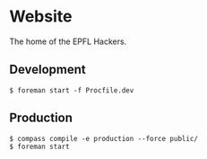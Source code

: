 # Website

The home of the EPFL Hackers.

## Development

    $ foreman start -f Procfile.dev

## Production
    
    $ compass compile -e production --force public/
    $ foreman start

